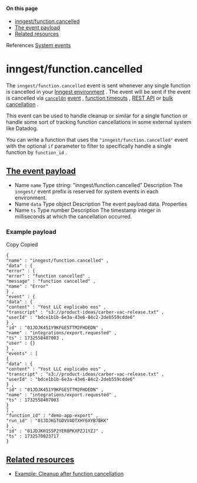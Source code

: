#### On this page

- [inngest/function.cancelled](\docs\reference\system-events\inngest-function-cancelled#inngest-function-cancelled)
- [The event payload](\docs\reference\system-events\inngest-function-cancelled#the-event-payload)
- [Related resources](\docs\reference\system-events\inngest-function-cancelled#related-resources)

References [System events](\docs\reference\system-events\inngest-function-failed)

# inngest/function.cancelled

The `inngest/function.cancelled` event is sent whenever any single function is cancelled in your [Inngest environment](\docs\platform\environments) . The event will be sent if the event is cancelled via [`cancelOn`](\docs\features\inngest-functions\cancellation\cancel-on-events) [event](\docs\features\inngest-functions\cancellation\cancel-on-events) , [function timeouts](\docs\features\inngest-functions\cancellation\cancel-on-timeouts) , [REST API](\docs\guides\cancel-running-functions) or [bulk cancellation](\docs\platform\manage\bulk-cancellation) .

This event can be used to handle cleanup or similar for a single function or handle some sort of tracking function cancellations in some external system like Datadog.

You can write a function that uses the `"inngest/function.cancelled"` event with the optional `if` parameter to filter to specifically handle a single function by `function_id` .

## [The event payload](\docs\reference\system-events\inngest-function-cancelled#the-event-payload)

- Name `name` Type string: "inngest/function.cancelled" Description The `inngest/` event prefix is reserved for system events in each environment.
- Name `data` Type object Description The event payload data. Properties
- Name `ts` Type number Description The timestamp integer in milliseconds at which the cancellation occurred.

### Example payload

Copy Copied

```
{
"name" : "inngest/function.cancelled" ,
"data" : {
"error" : {
"error" : "function cancelled" ,
"message" : "function cancelled" ,
"name" : "Error"
} ,
"event" : {
"data" : {
"content" : "Yost LLC explicabo eos" ,
"transcript" : "s3://product-ideas/carber-vac-release.txt" ,
"userId" : "bdce1b1b-6e3a-43e6-84c2-2deb559cdde6"
} ,
"id" : "01JDJK451Y9KFGE5TTM2FHDEDN" ,
"name" : "integrations/export.requested" ,
"ts" : 1732558407003 ,
"user" : {}
} ,
"events" : [
{
"data" : {
"content" : "Yost LLC explicabo eos" ,
"transcript" : "s3://product-ideas/carber-vac-release.txt" ,
"userId" : "bdce1b1b-6e3a-43e6-84c2-2deb559cdde6"
} ,
"id" : "01JDJK451Y9KFGE5TTM2FHDEDN" ,
"name" : "integrations/export.requested" ,
"ts" : 1732558407003
}
] ,
"function_id" : "demo-app-export" ,
"run_id" : "01JDJKGTGDVV4DTXHY6XYB7BKK"
} ,
"id" : "01JDJKH1S5P2YER8PKXPZJ1YZJ" ,
"ts" : 1732570023717
}
```

## [Related resources](\docs\reference\system-events\inngest-function-cancelled#related-resources)

- [Example: Cleanup after function cancellation](\docs\examples\cleanup-after-function-cancellation)